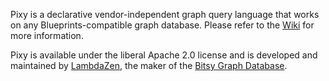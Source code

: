 Pixy is a declarative vendor-independent graph query language that works on any Blueprints-compatible graph database. Please refer to the [Wiki](https://github.com/lambdazen/pixy/wiki) for more information. 

Pixy is available under the liberal Apache 2.0 license and is developed and maintained by [LambdaZen](http://yoke.io), the maker of the [Bitsy Graph Database](https://bitbucket.org/lambdazen/bitsy).

